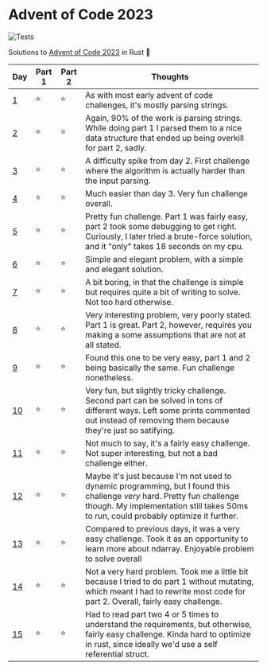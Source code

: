 
# Advent of Code 2023
![Tests](https://github.com/pedrofgodinho/advent_of_code23/actions/workflows/rust.yml/badge.svg)

Solutions to [Advent of Code 2023](https://adventofcode.com/2023) in Rust 🎄


| Day                          | Part 1 | Part 2 | Thoughts
|------------------------------|--------|--------|----------
| [1](src/solutions/day1.rs)   |   ⭐   |   ⭐   | As with most early advent of code challenges, it's mostly parsing strings. 
| [2](src/solutions/day2.rs)   |   ⭐   |   ⭐   | Again, 90% of the work is parsing strings. While doing part 1 I parsed them to a nice data structure that ended up being overkill for part 2, sadly. 
| [3](src/solutions/day3.rs)   |   ⭐   |   ⭐   | A difficulty spike from day 2. First challenge where the algorithm is actually harder than the input parsing. 
| [4](src/solutions/day4.rs)   |   ⭐   |   ⭐   | Much easier than day 3. Very fun challenge overall. 
| [5](src/solutions/day5.rs)   |   ⭐   |   ⭐   | Pretty fun challenge. Part 1 was fairly easy, part 2 took some debugging to get right. Curiously, I later tried a brute-force solution, and it "only" takes 18 seconds on my cpu. 
| [6](src/solutions/day6.rs)   |   ⭐   |   ⭐   | Simple and elegant problem, with a simple and elegant solution.
| [7](src/solutions/day7.rs)   |   ⭐   |   ⭐   | A bit boring, in that the challenge is simple but requires quite a bit of writing to solve. Not too hard otherwise. 
| [8](src/solutions/day8.rs)   |   ⭐   |   ⭐   | Very interesting problem, very poorly stated. Part 1 is great. Part 2, however, requires you making a some assumptions that are not at all stated. 
| [9](src/solutions/day9.rs)   |   ⭐   |   ⭐   | Found this one to be very easy, part 1 and 2 being basically the same. Fun challenge nonetheless.
| [10](src/solutions/day10.rs) |   ⭐   |   ⭐   | Very fun, but slightly tricky challenge. Second part can be solved in tons of different ways. Left some prints commented out instead of removing them because they're just so satifying.
| [11](src/solutions/day11.rs) |   ⭐   |   ⭐   | Not much to say, it's a fairly easy challenge. Not super interesting, but not a bad challenge either. 
| [12](src/solutions/day12.rs) |   ⭐   |   ⭐   | Maybe it's just because I'm not used to dynamic programming, but I found this challenge *very* hard. Pretty fun challenge though. My implementation still takes 50ms to run, could probably optimize it further.
| [13](src/solutions/day13.rs) |   ⭐   |   ⭐   | Compared to previous days, it was a very easy challenge. Took it as an opportunity to learn more about ndarray. Enjoyable problem to solve overall
| [14](src/solutions/day14.rs) |   ⭐   |   ⭐   | Not a very hard problem. Took me a little bit because I tried to do part 1 without mutating, which meant I had to rewrite most code for part 2. Overall, fairly easy challenge.
| [15](src/solutions/day15.rs) |   ⭐   |   ⭐   | Had to read part two 4 or 5 times to understand the requirements, but otherwise, fairly easy challenge. Kinda hard to optimize in rust, since ideally we'd use a self referential struct. 
